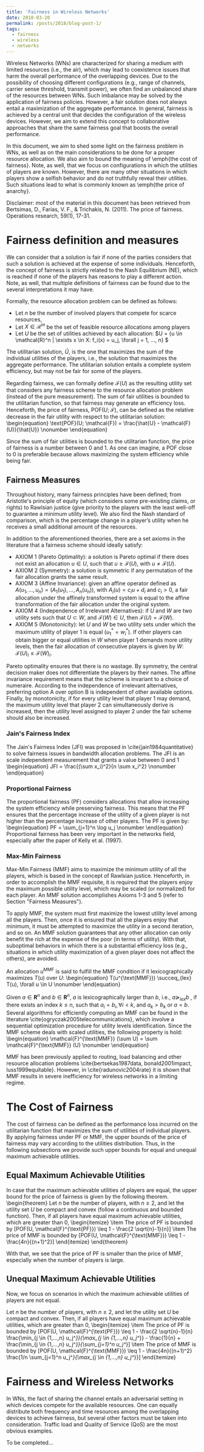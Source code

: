 ```yaml
---
title: 'Fairness in Wireless Networks'
date: 2018-03-20
permalink: /posts/2018/blog-post-1/
tags:
  - fairness
  - wireless
  - networks
---
```


Wireless Networks (WNs) are characterized for sharing a medium with limited resources (i.e., the air), which may lead to coexistence issues that harm the overall performance of the overlapping devices. Due to the possibility of choosing different configurations (e.g., range of channels, carrier sense threshold, transmit power), we often find an unbalanced share of the resources between WNs. Such imbalance may be solved by the application of fairness policies. However, a fair solution does not always entail a maximization of the aggregate performance. In general, fairness is achieved by a central unit that decides the configuration of the wireless devices. However, we aim to extend this concept to collaborative approaches that share the same fairness goal that boosts the overall performance.
	
In this document, we aim to shed some light on the fairness problem in WNs, as well as on the main considerations to be done for a proper resource allocation. We also aim to bound the meaning of \emph{the cost of fairness}. Note, as well, that we focus on configurations in which the utilities of players are known. However, there are many other situations in which players show a selfish behavior and do not truthfully reveal their utilities. Such situations lead to what is commonly known as \emph{the price of anarchy}.
	
Disclaimer: most of the material in this document has been retrieved from Bertsimas, D., Farias, V. F., & Trichakis, N. (2011). The price of fairness. Operations research, 59(1), 17-31.

# Fairness definition and measures

We can consider that a solution is fair if none of the parties considers that such a solution is achieved at the expense of some individuals. Henceforth, the concept of fairness is strictly related to the Nash Equilibrium (NE), which is reached if none of the players has reasons to play a different action. Note, as well, that multiple definitions of fairness can be found due to the several interpretations it may have.
	
Formally, the resource allocation problem can be defined as follows: 
* Let $n$ be the number of involved players that compete for scarce resources, 
* Let $X \in \mathcal{R}^m$ be the set of feasible resource allocations among players
* Let $U$ be the set of utilities achieved by each allocation: $U = {u \in \mathcal{R}^n | \exists x \in X: f_i(x) = u_j, \forall j = 1, ..., n} $

The utilitarian solution, $\hat{U}$, is the one that maximizes the sum of the individual utilities of the players, i.e., the solution that maximizes the aggregate performance. The utilitarian solution entails a complete system efficiency, but may not be fair for some of the players. 

Regarding fairness, we can formally define $\mathcal{F}(U)$ as the resulting utility set that considers any fairness scheme to the resource allocation problem (instead of the pure measurement). The sum of fair utilities is bounded to the utilitarian function, so that fairness may generate an efficiency loss. Henceforth, the price of fairness, $\text{POF}(U; \mathcal{F})$, can be defined as the relative decrease in the fair utility with respect to the utilitarian solution:
\begin{equation}
\text{POF}(U; \mathcal{F}) = \frac{\hat{U} - \mathcal{F}(U)}{\hat{U}}
\nonumber
\end{equation}

Since the sum of fair utilities is bounded to the utilitarian function, the price of fairness is a number between 0 and 1. As one can imagine, a POF close to 0 is preferable because allows maximizing the system efficiency while being fair.

## Fairness Measures

Throughout history, many fairness principles have been defined; from Aristotle's principle of equity (which considers some pre-existing claims, or rights) to Rawlsian justice (give priority to the players with the least well-off to guarantee a minimum utility level). We also find the Nash standard of comparison, which is the percentage change in a player’s utility when he receives a small additional amount of the resources.

In addition to the aforementioned theories, there are a set axioms in the literature that a fairness scheme should ideally satisfy:	
* AXIOM 1 (Pareto Optimality): a solution is Pareto optimal if there does not exist an allocation $u \in U$, such that $u \geq \mathcal{F}(U)$, with $u \neq \mathcal{F}(U)$.
* AXIOM 2 (Symmetry): a solution is symmetric if any permutation of the fair allocation grants the same result.
* AXIOM 3 (Affine Invariance): given an affine operator defined as $A(u_1, ..., u_n) = (A_1(u_1), ..., A_n(u_n))$, with $A_i(u) = c_i u + d_i$ and $c_i > 0$, a fair allocation under the affinely transformed system is equal to the affine transformation of the fair allocation under the original system.				
* AXIOM 4 (Independence of Irrelevant Alternatives): if $U$ and $W$ are two utility sets such that $U \subset W$, and $\mathcal{F}(W) \in U$, then $\mathcal{F}(U) = \mathcal{F}(W)$.
* AXIOM 5 (Monotonicity): let $U$ and $W$ be  two utility sets under which the maximum utility of player 1 is equal ($u_1^* = w_i^*$). If other players can obtain bigger or equal utilities in $W$ when player 1 demands more utility levels, then the fair allocation of consecutive players is given by $W$: $\mathcal{F}(U)_i \leq \mathcal{F}(W)_i$.

Pareto optimality ensures that there is no wastage. By symmetry, the central decision maker does not differentiate the players by their names. The affine invariance requirement means that the scheme is invariant to a choice of numeraire. According to the independence of irrelevant alternatives, preferring option A over option B is independent of other available options. Finally, by monotonicity, if for every utility level that player 1 may demand, the maximum utility level that player 2 can simultaneously derive is increased, then the utility level assigned to player 2 under the fair scheme should also be increased.

### Jain's Fairness Index

The Jain's Fairness Index (JFI) was proposed in \cite{jain1984quantitative} to solve fairness issues in bandwidth allocation problems. The JFI is an scale independent measurement that grants a value between 0 and 1
\begin{equation}
JFI = \frac{(\sum x_i)^2}{n \sum x_i^2}
\nonumber
\end{equation}

### Proportional Fairness

The proportional fairness (PF) considers allocations that allow increasing the system efficiency while preserving fairness. This means that the PF ensures that the percentage increase of the utility of a given player is not higher than the percentage increase of other players. The PF is given by:
\begin{equation}
PF = \sum_{j=1}^n \log u_j
\nonumber
\end{equation}		
Proportional fairness has been very important in the networks field, especially after the paper of Kelly et al. (1997).

### Max-Min Fairness	

Max-Min Fairness (MMF) aims to maximize the minimum utility of all the players, which is based in the concept of Rawlsian justice. Henceforth, in order to accomplish the MMF requisite, it is required that the players enjoy the maximum possible utility level, which may be scaled (or normalized) for each player. An MMF solution accomplishes Axioms 1-3 and 5 (refer to Section "Fairness Measures"). 

To apply MMF, the system must first maximize the lowest utility level among all the players. Then, once it is ensured that all the players enjoy that minimum, it must be attempted to maximize the utility in a second iteration, and so on. An MMF solution guarantees that any other allocation can only benefit the rich at the expense of the poor (in terms of utility). With that, suboptimal behaviors in which there is a substantial efficiency loss (e.g., situations in which utility maximization of a given player does not affect the others), are avoided.

An allocation $u^{\text{MMF}}$ is said to fulfill the MMF condition if it lexicographically maximizes $T(u)$ over $U$:
\begin{equation}
T(u^{\text{MMF}}) \succeq_{lex} T(u), \forall u \in U
\nonumber
\end{equation}

Given $a \in \boldsymbol{R}^n$ and $b \in \boldsymbol{R}^n$, $a$ is lexicographically larger than $b$, i.e., $a \succeq_{lex} b$ , if there exists an index $k \leq n$, such that $a_i = b_i, \forall i  < k$, and $a_k > b_k$ or $a = b$. Several algorithms for efficiently computing an MMF can be found in the literature \cite{ogryczak2005telecommunications}, which involve a sequential optimization procedure for utility levels identification. Since the MMF scheme deals with scaled utilities, the following property is hold:
\begin{equation}
\mathcal{F}^{\text{MMF}} (\sum U) = \sum \mathcal{F}^{\text{MMF}} (U)
\nonumber
\end{equation}
		
MMF has been previously applied to routing, load balancing and other resource allocation problems \cite{bertsekas1987data, bonald2001impact, luss1999equitable}. However, in \cite{radunovic2004rate} it is shown that MMF results in severe inefficiency for wireless networks in a limiting regime.

# The Cost of Fairness

The cost of fairness can be defined as the performance loss incurred on the utilitarian function that maximizes the sum of utilities of individual players. By applying fairness under PF or MMF, the upper bounds of the price of fairness may vary according to the utilities distribution. Thus, in the following subsections we provide such upper bounds for equal and unequal maximum achievable utilities.
	
## Equal Maximum Achievable Utilities
In case that the maximum achievable utilities of players are equal, the upper bound for the price of fairness is given by the following theorem.
\begin{theorem}
Let $n$ be the number of players, with $n \geq 2$, and let the utility set $U$ be compact and convex (follow a continuous and bounded function). Then, if all players have equal maximum achievable utilities, which are greater than 0,
\begin{itemize}
\item The price of PF is bounded by \[POF(U, \mathcal{F}^{\text{PF}}) \leq 1 - \frac{2 \sqrt{n}-1}{n}\]
\item The price of MMF is bounded by \[POF(U, \mathcal{F}^{\text{MMF}}) \leq 1 - \frac{4n}{(n+1)^2}\]
\end{itemize}
\end{theorem}

With that, we see that the price of PF is smaller than the price of MMF, especially when the number of players is large.

## Unequal Maximum Achievable Utilities
Now, we focus on scenarios in which the maximum achievable utilities of players are not equal.

Let $n$ be the number of players, with $n \geq 2$, and let the utility set $U$ be compact and convex. Then, if all players have equal maximum achievable utilities, which are greater than 0,
\begin{itemize}
\item The price of PF is bounded by \[POF(U, \mathcal{F}^{\text{PF}}) \leq 1 - \frac{2 \sqrt{n}-1}{n} \frac{\min_{j \in \{1,...,n\} u_j^*}}{\max_{j \in \{1,...,n\} u_j^*}} - \frac{1}{n} + \frac{\min_{j \in \{1,...,n\} u_j^*}}{\sum_{j=1}^n u_j^*}\]
\item The price of MMF is bounded by \[POF(U, \mathcal{F}^{\text{MMF}}) \leq 1 - \frac{4n}{(n+1)^2} \frac{1/n \sum_{j=1}^n u_j^*}{\max_{j \in \{1,...,n\} u_j^*}}\]
\end{itemize}
	
# Fairness and Wireless Networks

In WNs, the fact of sharing the channel entails an adversarial setting in which devices compete for the available resources. One can equally distribute both frequency and time resources among the overlapping devices to achieve fairness, but several other factors must be taken into consideration. Traffic load and Quality of Service (QoS) are the most obvious examples.

To be completed...